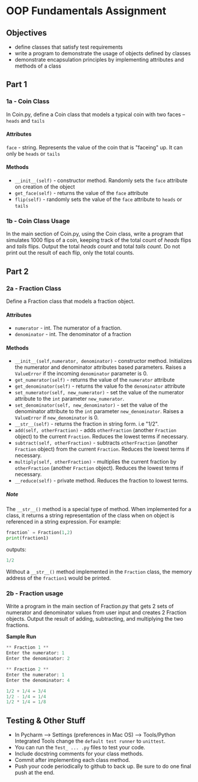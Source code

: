 # OOP Fundamentals Assignment

## Objectives
* define classes that satisfy test requirements
* write a program to demonstrate the usage of 
objects defined by classes
* demonstrate encapsulation principles by implementing attributes and methods of a class

## Part 1

### 1a - Coin Class
In Coin.py, define a Coin class that models a typical coin with two faces – `heads`
and `tails`

#### Attributes
`face` - string. Represents the value of the coin that is "faceing" up.  It can only be `heads` or `tails`

#### Methods
* `__init__(self)` - constructor method. Randomly sets the `face` attribute on creation of the object
* `get_face(self)` - returns the value of the `face` attribute
* `flip(self)` - randomly sets the value of the `face` attribute to `heads` or `tails`



### 1b - Coin Class Usage
In the main section of Coin.py, using the Coin class, write a program that simulates 1000 flips of a coin, keeping track of the total count of *heads* flips and *tails* flips.
Output the total *heads count* and total *tails count*.  Do not print out the result of each flip, only the total counts.


## Part 2
### 2a - Fraction Class
Define a Fraction class that models a fraction object.

#### Attributes
* `numerator` - int.  The numerator of a fraction.
* `denominator` - int. The denominator of a fraction

#### Methods
* `__init__(self,numerator, denominator)` - constructor method. 
Initializes the numerator and denominator attributes based parameters.  Raises a `ValueError` if the incoming `denominator` parameter is 0.
* `get_numerator(self)` - returns the value of the `numerator` attribute
* `get_denominator(self)` - returns the value fo the `denominator` attribute
* `set_numerator(self, new_numerator)` - set the value of the numerator attribute to the `int` parameter `new_numerator`.
* `set_denominator(self, new_denominator)` - set the value of the denominator attribute to the `int` parameter `new_denominator`.  Raises
a `ValueError` if `new_denominator` is 0.
* `__str__(self)` - returns the fraction in string form.  i.e "1/2".
* `add(self, otherFraction)` - adds `otherFraction` (another `Fraction` object) to the current `Fraction`.  Reduces the lowest terms if necessary.
* `subtract(self, otherFraction)` - subtracts `otherFraction` (another `Fraction` object) from the current `Fraction`.  Reduces the lowest terms if necessary.
* `multiply(self, otherFraction)` - multiplies the current fraction by `otherFraction` (another `Fraction` object).  Reduces the lowest terms if necessary.
* `__reduce(self)` - private method.  Reduces the fraction to lowest terms.

##### Note
The `__str__()` method is a special type of method.  When implemented for a class, it returns a string representation of the class when on object is referenced in a string expression.  For example:

```python
fraction` = Fraction(1,2)
print(fraction1)
```
outputs:
```python
1/2
```

Without a `__str__()` method implemented in the `Fraction` class, the memory address of the `fraction1` would be printed.

### 2b - Fraction usage
Write a program in the main section of Fraction.py that gets 2 sets of numerator and denominator values from user input and creates 2 Fraction objects.
Output the result of adding, subtracting, and multiplying the two fractions.

**Sample Run**

```python
** Fraction 1 **
Enter the numerator: 1
Enter the denominator: 2

** Fraction 2 **
Enter the numerator: 1
Enter the denominator: 4

1/2 + 1/4 = 3/4
1/2 - 1/4 = 1/4
1/2 * 1/4 = 1/8

```


## Testing & Other Stuff
* In Pycharm --> Settings (preferences in Mac OS) --> Tools/Python Integrated Tools change the `default test runner` to `unittest`.
* You can run the `Test_ ... .py` files to test your code. 
* Include docstring comments for your class methods.
* Commit after implementing each class method.
* Push your code periodically to github to back up.  Be sure to do one final push at the end.



